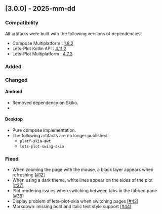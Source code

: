 ## [3.0.0] - 2025-mm-dd

### Compatibility
                                                 
All artifacts were built with the following versions of dependencies:
- Compose Multiplatform : [1.8.2](https://github.com/JetBrains/compose-multiplatform/releases/tag/v1.8.2)
- Lets-Plot Kotlin API : [4.11.2](https://github.com/JetBrains/lets-plot-kotlin/releases/tag/v4.11.2)
- Lets-Plot Multiplatform : [4.7.3](https://github.com/JetBrains/lets-plot/releases/tag/v4.7.3)


### Added

### Changed
                             
#### Android

- Removed dependency on Skiko.
- 

#### Desktop

- Pure compose implementation.
- The following artifacts are no longer published: 
  - `platf-skia-awt`
  - `lets-plot-swing-skia`

### Fixed
                                  
- When zooming the page with the mouse, a black layer appears when refreshing [[#12](https://github.com/JetBrains/lets-plot-skia/issues/12)]                                     
- When using a dark theme, white lines appear on the sides of the plot [[#37](https://github.com/JetBrains/lets-plot-skia/issues/37)]
- Plot rendering issues when switching between tabs in the tabbed pane [[#38](https://github.com/JetBrains/lets-plot-skia/issues/38)]
- Display problem of lets-plot-skia when switching pages [[#42](https://github.com/JetBrains/lets-plot-skia/issues/42)]
- Markdown: missing bold and italic text style support [[#44](https://github.com/JetBrains/lets-plot-skia/issues/44)]
